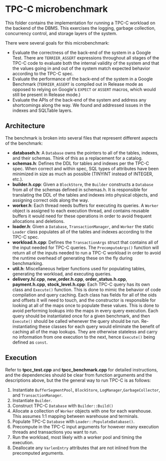 # TPC-C microbenchmark

This folder contains the implementation for running a TPC-C workload on the backend of the DBMS. This exercises the
logging, garbage collection, concurrency control, and storage layers of the system.

There were several goals for this microbenchmark:
* Evaluate the correctness of the back-end of the system in a Google Test. There are `TERRIER_ASSERT` expressions
throughout all stages of the TPC-C code to evaluate both the internal validity of the system and that the values
going in and out of the system match expected behavior according to the TPC-C spec.
* Evaluate the performance of the back-end of the system in a Google Benchmark (`TERRIER_ASSERT` is compiled out in
Release mode as opposed to relying on Google's `EXPECT` or `ASSERT` macros, which would still be present in Release
mode.)
* Evaluate the APIs of the back-end of the system and address any shortcomings along the way. We found and addressed
issues in the indexes and SQLTable layers.

## Architecture

The benchmark is broken into several files that represent different aspects of the benchmark:

* **databaseh.h**: A `Database` owns the pointers to all of the tables, indexes, and their schemas. Think of this as a
replacement for a catalog.
* **schemas.h**: Defines the DDL for tables and indexes per the TPC-C spec. When correct and within spec, SQL types of
attributes have been minimized in size as much as possible (TINYINT instead of INTEGER, etc.).
* **builder.h.cpp**: Given a `BlockStore`, the `Builder` constructs a `Database` from all of the schemas defined in
schemas.h. It is responsible for translating the DDL of the tables and indexes into physical objects, and assigning
correct oids along the way.
* **worker.h**: Each thread needs buffers for executing its queries. A `Worker` object is assigned to each execution
thread, and contains reusable buffers it would need for these operations in order to avoid frequent allocations and
deletions.
* **loader.h**: Given a `Database`, `TransactionManager`, and `Worker` the static `Loader` class populates all of the
tables and indexes according to the TPC-C spec.
* **workload.h.cpp**: Defines the `TransactionArgs` struct that contains all of the input needed for TPC-C queries. The
`PrecomputeArgs()` function will return all of the inputs needed to run a TPC-C workload in order to avoid the runtime
overhead of generating these on the fly during benchmarking.
* **util.h**: Miscellaneous helper functions used for populating tables, generating the workload, and executing queries.
* **delivery.h/.cpp**, **new_order.h.cpp**, **order_status.h.cpp**, **payment.h.cpp**, **stock_level.h.cpp**: Each TPC-C
query has its own class and `Execute()` function.
This is done to mimic the behavior of code compilation and query caching. Each class has
fields for all of the oids and offsets it will need to touch, and the constructor is responsible for looking at all of
the maps once to populate these values. This is done to avoid performing lookups into the maps in every query execution.
Each query should be instantiated once for a given benchmark, and then `Execute()` should be called whenever the query
should be run. Re-instantiating these classes for each query would eliminate the benefit of caching all of the map
lookups. They are otherwise stateless and carry no information from one execution to the next, hence `Execute()` being
defined as `const`.

## Execution

Refer to **tpcc_test.cpp** and **tpcc_benchmark.cpp** for detailed instructions, and the dependencies should be clear
from function arguments and the descriptions above, but the the general way to run TPC-C is as follows:
1. Instantiate `BufferSegmentPool`, `BlockStore`, `LogManager`,`GarbageCollector`, and `TransactionManager`.
2. Instantiate `Builder`.
3. Construct TPC-C `Database` with `Builder::Build()`
4. Allocate a collection of `Worker` objects with one for each warehouse. This assumes 1:1 mapping between warehouse and
terminals.
5. Populate TPC-C `Database` with `Loader::PopulateDatabase()`.
6. Precompute in the TPC-C input arguments for however many execution threads and transactions you want to run.
7. Run the workload, most likely with a worker pool and timing the execution.
8. Deallocate any `VarlenEntry` attributes that are not inlined from the precomputed arguments.